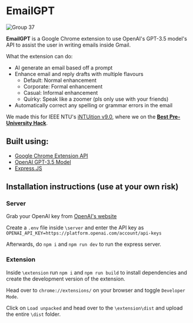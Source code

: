 # EmailGPT
![Group 37](https://user-images.githubusercontent.com/79391172/227707181-f482c411-64e2-4614-afa7-ee2f1edf326a.png)

**EmailGPT** is a Google Chrome extension to use OpenAI's GPT-3.5 model's API to assist the user in writing emails inside Gmail.

What the extension can do:
 * AI generate an email based off a prompt
 * Enhance email and reply drafts with multiple flavours
    * Default: Normal enhancement
    * Corporate: Formal enhancement
    * Casual: Informal enhancement
    * Quirky: Speak like a zoomer (pls only use with your friends)
 * Automatically correct any spelling or grammar errors in the email

We made this for IEEE NTU's [iNTUition v9.0](https://intuition.ieeentu.com/), where we on the [**Best Pre-University Hack**](https://devpost.com/software/emailgpt).

## Built using:
 * [Google Chrome Extension API](https://developer.chrome.com/docs/extensions/reference/)
 * [OpenAI GPT-3.5 Model](https://platform.openai.com/docs/models/gpt-3-5)
 * [Express.JS](https://expressjs.com/)
  
## Installation instructions (use at your own risk)

### Server
Grab your OpenAI key from [OpenAI's website](https://platform.openai.com/account/api-keys)

Create a `.env` file inside `\server` and enter the API key as `OPENAI_API_KEY=https://platform.openai.com/account/api-keys`

Afterwards, do `npm i` and `npm run dev` to run the express server.

### Extension
Inside `\extension` run `npm i` and `npm run build` to install dependencies and create the development version of the extension.

Head over to `chrome://extensions/` on your browser and toggle `Developer Mode`.

Click on `Load unpacked` and head over to the `\extension\dist` and upload the entire `\dist` folder.

